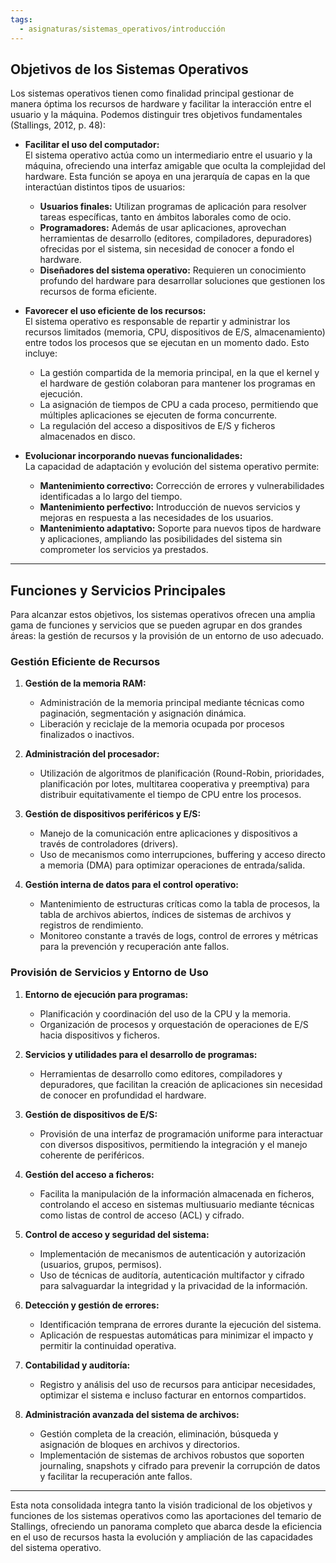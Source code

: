 ```yaml
---
tags:
  - asignaturas/sistemas_operativos/introducción
---
```

## Objetivos de los Sistemas Operativos

Los sistemas operativos tienen como finalidad principal gestionar de manera óptima los recursos de hardware y facilitar la interacción entre el usuario y la máquina. Podemos distinguir tres objetivos fundamentales (Stallings, 2012, p. 48):

- **Facilitar el uso del computador:**  
  El sistema operativo actúa como un intermediario entre el usuario y la máquina, ofreciendo una interfaz amigable que oculta la complejidad del hardware. Esta función se apoya en una jerarquía de capas en la que interactúan distintos tipos de usuarios:
  - **Usuarios finales:** Utilizan programas de aplicación para resolver tareas específicas, tanto en ámbitos laborales como de ocio.
  - **Programadores:** Además de usar aplicaciones, aprovechan herramientas de desarrollo (editores, compiladores, depuradores) ofrecidas por el sistema, sin necesidad de conocer a fondo el hardware.
  - **Diseñadores del sistema operativo:** Requieren un conocimiento profundo del hardware para desarrollar soluciones que gestionen los recursos de forma eficiente.  

- **Favorecer el uso eficiente de los recursos:**  
  El sistema operativo es responsable de repartir y administrar los recursos limitados (memoria, CPU, dispositivos de E/S, almacenamiento) entre todos los procesos que se ejecutan en un momento dado. Esto incluye:
  - La gestión compartida de la memoria principal, en la que el kernel y el hardware de gestión colaboran para mantener los programas en ejecución.
  - La asignación de tiempos de CPU a cada proceso, permitiendo que múltiples aplicaciones se ejecuten de forma concurrente.
  - La regulación del acceso a dispositivos de E/S y ficheros almacenados en disco.  

- **Evolucionar incorporando nuevas funcionalidades:**  
  La capacidad de adaptación y evolución del sistema operativo permite:
  - **Mantenimiento correctivo:** Corrección de errores y vulnerabilidades identificadas a lo largo del tiempo.
  - **Mantenimiento perfectivo:** Introducción de nuevos servicios y mejoras en respuesta a las necesidades de los usuarios.
  - **Mantenimiento adaptativo:** Soporte para nuevos tipos de hardware y aplicaciones, ampliando las posibilidades del sistema sin comprometer los servicios ya prestados.

---

## Funciones y Servicios Principales

Para alcanzar estos objetivos, los sistemas operativos ofrecen una amplia gama de funciones y servicios que se pueden agrupar en dos grandes áreas: la gestión de recursos y la provisión de un entorno de uso adecuado.

### Gestión Eficiente de Recursos

1. **Gestión de la memoria RAM:**  
   - Administración de la memoria principal mediante técnicas como paginación, segmentación y asignación dinámica.
   - Liberación y reciclaje de la memoria ocupada por procesos finalizados o inactivos.

2. **Administración del procesador:**  
   - Utilización de algoritmos de planificación (Round-Robin, prioridades, planificación por lotes, multitarea cooperativa y preemptiva) para distribuir equitativamente el tiempo de CPU entre los procesos.

3. **Gestión de dispositivos periféricos y E/S:**  
   - Manejo de la comunicación entre aplicaciones y dispositivos a través de controladores (drivers).
   - Uso de mecanismos como interrupciones, buffering y acceso directo a memoria (DMA) para optimizar operaciones de entrada/salida.

4. **Gestión interna de datos para el control operativo:**  
   - Mantenimiento de estructuras críticas como la tabla de procesos, la tabla de archivos abiertos, índices de sistemas de archivos y registros de rendimiento.
   - Monitoreo constante a través de logs, control de errores y métricas para la prevención y recuperación ante fallos.

### Provisión de Servicios y Entorno de Uso

1. **Entorno de ejecución para programas:**  
   - Planificación y coordinación del uso de la CPU y la memoria.
   - Organización de procesos y orquestación de operaciones de E/S hacia dispositivos y ficheros.

2. **Servicios y utilidades para el desarrollo de programas:**  
   - Herramientas de desarrollo como editores, compiladores y depuradores, que facilitan la creación de aplicaciones sin necesidad de conocer en profundidad el hardware.

3. **Gestión de dispositivos de E/S:**  
   - Provisión de una interfaz de programación uniforme para interactuar con diversos dispositivos, permitiendo la integración y el manejo coherente de periféricos.

4. **Gestión del acceso a ficheros:**  
   - Facilita la manipulación de la información almacenada en ficheros, controlando el acceso en sistemas multiusuario mediante técnicas como listas de control de acceso (ACL) y cifrado.

5. **Control de acceso y seguridad del sistema:**  
   - Implementación de mecanismos de autenticación y autorización (usuarios, grupos, permisos).
   - Uso de técnicas de auditoría, autenticación multifactor y cifrado para salvaguardar la integridad y la privacidad de la información.

6. **Detección y gestión de errores:**  
   - Identificación temprana de errores durante la ejecución del sistema.
   - Aplicación de respuestas automáticas para minimizar el impacto y permitir la continuidad operativa.

7. **Contabilidad y auditoría:**  
   - Registro y análisis del uso de recursos para anticipar necesidades, optimizar el sistema e incluso facturar en entornos compartidos.

8. **Administración avanzada del sistema de archivos:**  
   - Gestión completa de la creación, eliminación, búsqueda y asignación de bloques en archivos y directorios.
   - Implementación de sistemas de archivos robustos que soporten journaling, snapshots y cifrado para prevenir la corrupción de datos y facilitar la recuperación ante fallos.

---

Esta nota consolidada integra tanto la visión tradicional de los objetivos y funciones de los sistemas operativos como las aportaciones del temario de Stallings, ofreciendo un panorama completo que abarca desde la eficiencia en el uso de recursos hasta la evolución y ampliación de las capacidades del sistema operativo.